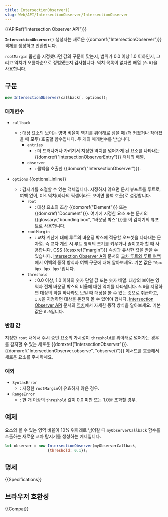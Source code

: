 ```yaml
---
title: IntersectionObserver()
slug: Web/API/IntersectionObserver/IntersectionObserver
---
```


{{APIRef("Intersection Observer API")}}

**`IntersectionObserver()`** 생성자는 새로운 {{domxref("IntersectionObserver")}} 객체를 생성하고 반환합니다.

`rootMargin` 옵션을 지정했다면 값의 구문이 맞는지, 범위가 0.0 이상 1.0 이하인지, 그리고 역치가 오름차순으로 정렬됐는지 검사합니다. 역치 목록이 없다면 배열 `[0.0]`을 사용합니다.

## 구문

```js
new IntersectionObserver(callback[, options]);
```

### 매개변수

- `callback`
  - : 대상 요소의 보이는 영역 비율이 역치를 위아래로 넘을 때 (더 커졌거나 작아졌을 때 모두) 호출할 함수입니다. 두 개의 매개변수를 받습니다.
    - `entries`
      - : 더 드러나거나 가려져서 지정한 역치를 넘어가게 된 요소를 나타내는 {{domxref("IntersectionObserverEntry")}} 객체의 배열.
    - `observer`
      - : 콜백을 호출한 {{domxref("IntersectionObserver")}}.

- `options` {{optional_inline}}
  - : 감지기를 조절할 수 있는 객체입니다. 지정하지 않으면 문서 뷰포트를 루트로, 여백 없이, 0% 역치(하나의 픽셀이라도 보이면 콜백 호출)로 설정합니다.
    - `root`
      - : 대상 요소의 조상 {{domxref("Element")}} 또는 {{domxref("Document")}}. 여기에 지정한 요소 또는 문서의 {{glossary("bounding box", "바운딩 박스")}}를 이 감지기의 뷰포트로 사용합니다.
    - `rootMargin`
      - : 교차 계산에 대해 루트의 바운딩 박스에 적용할 오프셋을 나타내는 문자열. 즉 교차 계산 시 루트 영역의 크기를 키우거나 줄이고자 할 때 사용합니다. CSS {{cssxref("margin")}} 속성과 유사한 값을 받을 수 있습니다. [Intersection Observer API](/ko/docs/Web/API/Intersection_Observer_API) 문서의 [교차 루트와 루트 여백](/ko/docs/Web/API/Intersection_Observer_API#교차_루트와_루트_여백)에서 여백의 동작 방식과 여백 구문에 대해 알아보세요. 기본 값은 `"0px 0px 0px 0px"`입니다.
    - `threshold`
      - : 0.0 이상, 1.0 이하의 숫자 단일 값 또는 숫자 배열. 대상의 보이는 영역과 전체 바운딩 박스의 비율에 대한 역치를 나타냅니다. `0.0`을 지정하면 대상의 픽셀 하나라도 보일 때 대상을 볼 수 있는 것으로 취급하고, `1.0`을 지정하면 대상을 온전히 볼 수 있어야 합니다. [Intersection Observer API](/ko/docs/Web/API/Intersection_Observer_API) 문서의 [역치](/ko/docs/Web/API/Intersection_Observer_API#역치)에서 자세한 동작 방식을 알아보세요. 기본 값은 `0.0`입니다.

### 반환 값

지정한 `root` 내에서 주시 중인 요소의 가시성이 `threshold`를 위아래로 넘어가는 경우를 감지할 수 있는 새로운 {{domxref("IntersectionObserver")}}. {{domxref("IntersectionObserver.observe", "observe()")}} 메서드를 호출해서 새로운 요소를 주시하세요.

### 예외

- `SyntaxError`
  - : 지정한 `rootMargin`이 유효하지 않은 경우.
- `RangeError`
  - : 한 개 이상의 `threshold` 값이 0.0 미만 또는 1.0을 초과할 경우.

## 예제

요소의 볼 수 있는 영역 비율이 10% 위아래로 넘어갈 때 `myObserverCallback` 함수를 호출하는 새로운 교차 탐지기를 생성하는 예제입니다.

```js
let observer = new IntersectionObserver(myObserverCallback,
                   {threshold: 0.1});
```

## 명세

{{Specifications}}

## 브라우저 호환성

{{Compat}}
